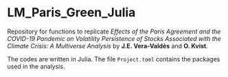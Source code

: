 # LM_Paris_Green_Julia

Repository for functions to replicate *Effects of the Paris Agreement and the COVID-19 Pandemic on Volatility Persistence of Stocks Associated with the Climate Crisis: A Multiverse Analysis* by **J.E. Vera-Valdés** and **O. Kvist**.

The codes are written in Julia. The file `Project.toml` contains the packages used in the analysis. 
